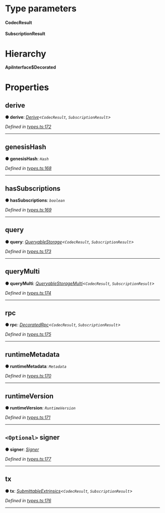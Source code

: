 

# Type parameters
#### CodecResult 
#### SubscriptionResult 
# Hierarchy

**ApiInterface$Decorated**

# Properties

<a id="derive"></a>

##  derive

**● derive**: *[Derive](_types_.derive.md)<`CodecResult`, `SubscriptionResult`>*

*Defined in [types.ts:172](https://github.com/polkadot-js/api/blob/35a59ec/packages/api/src/types.ts#L172)*

___
<a id="genesishash"></a>

##  genesisHash

**● genesisHash**: *`Hash`*

*Defined in [types.ts:168](https://github.com/polkadot-js/api/blob/35a59ec/packages/api/src/types.ts#L168)*

___
<a id="hassubscriptions"></a>

##  hasSubscriptions

**● hasSubscriptions**: *`boolean`*

*Defined in [types.ts:169](https://github.com/polkadot-js/api/blob/35a59ec/packages/api/src/types.ts#L169)*

___
<a id="query"></a>

##  query

**● query**: *[QueryableStorage](_types_.queryablestorage.md)<`CodecResult`, `SubscriptionResult`>*

*Defined in [types.ts:173](https://github.com/polkadot-js/api/blob/35a59ec/packages/api/src/types.ts#L173)*

___
<a id="querymulti"></a>

##  queryMulti

**● queryMulti**: *[QueryableStorageMulti](../modules/_types_.md#queryablestoragemulti)<`CodecResult`, `SubscriptionResult`>*

*Defined in [types.ts:174](https://github.com/polkadot-js/api/blob/35a59ec/packages/api/src/types.ts#L174)*

___
<a id="rpc"></a>

##  rpc

**● rpc**: *[DecoratedRpc](_types_.decoratedrpc.md)<`CodecResult`, `SubscriptionResult`>*

*Defined in [types.ts:175](https://github.com/polkadot-js/api/blob/35a59ec/packages/api/src/types.ts#L175)*

___
<a id="runtimemetadata"></a>

##  runtimeMetadata

**● runtimeMetadata**: *`Metadata`*

*Defined in [types.ts:170](https://github.com/polkadot-js/api/blob/35a59ec/packages/api/src/types.ts#L170)*

___
<a id="runtimeversion"></a>

##  runtimeVersion

**● runtimeVersion**: *`RuntimeVersion`*

*Defined in [types.ts:171](https://github.com/polkadot-js/api/blob/35a59ec/packages/api/src/types.ts#L171)*

___
<a id="signer"></a>

## `<Optional>` signer

**● signer**: *[Signer](_types_.signer.md)*

*Defined in [types.ts:177](https://github.com/polkadot-js/api/blob/35a59ec/packages/api/src/types.ts#L177)*

___
<a id="tx"></a>

##  tx

**● tx**: *[SubmittableExtrinsics](_types_.submittableextrinsics.md)<`CodecResult`, `SubscriptionResult`>*

*Defined in [types.ts:176](https://github.com/polkadot-js/api/blob/35a59ec/packages/api/src/types.ts#L176)*

___


